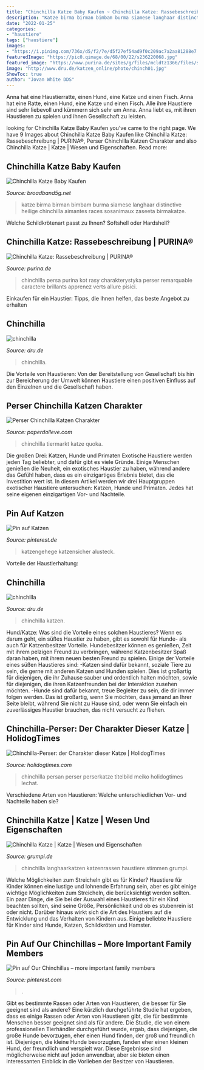```yaml
---
title: "Chinchilla Katze Baby Kaufen ~ Chinchilla Katze: Rassebeschreibung"
description: "Katze birma birman bimbam burma siamese langhaar distinctive heilige chinchilla aimantes races sosanimaux zaseeta birmakatze"
date: "2022-01-25"
categories:
- "haustiere"
tags: ["haustiere"]
images:
- "https://i.pinimg.com/736x/d5/f2/7e/d5f27ef54ad9f0c209ac7a2aa81288e7.jpg"
featuredImage: "https://pic0.qimage.de/68/00/22/s236220068.jpg"
featured_image: "https://www.purina.de/sites/g/files/mcldtz1366/files/styles/nppe_breed_selector_500/public/breed_library/cat_chinchilla.jpg?itok=om-q0dT_"
image: "http://www.dru.de/katzen_online/photo/chinch01.jpg"
ShowToc: true
author: "Jovan White DDS"
---
```



Anna hat eine Haustierratte, einen Hund, eine Katze und einen Fisch.
Anna hat eine Ratte, einen Hund, eine Katze und einen Fisch. Alle ihre Haustiere sind sehr liebevoll und kümmern sich sehr um Anna. Anna liebt es, mit ihren Haustieren zu spielen und ihnen Gesellschaft zu leisten.

	

		
looking for Chinchilla Katze Baby Kaufen you've came to the right page. We have 9 Images about Chinchilla Katze Baby Kaufen like Chinchilla Katze: Rassebeschreibung | PURINA®, Perser Chinchilla Katzen Charakter and also Chinchilla Katze | Katze | Wesen und Eigenschaften. Read more:
		
    
## Chinchilla Katze Baby Kaufen

<img loading=lazy src="https://i.pinimg.com/originals/78/37/f1/7837f127c85c94f5d03e18938212ea54.jpg" onerror="this.onerror=null;this.src='https://tse3.mm.bing.net/th?id=OIP.9xqNbVhWERQaeV4YSTFACwHaE8&amp;pid=15.1';" alt="Chinchilla Katze Baby Kaufen">

_Source: broadband5g.net_

>katze birma birman bimbam burma siamese langhaar distinctive heilige chinchilla aimantes races sosanimaux zaseeta birmakatze. 

	

Welche Schildkrötenart passt zu Ihnen? Softshell oder Hardshell?

    
## Chinchilla Katze: Rassebeschreibung | PURINA®

<img loading=lazy src="https://www.purina.de/sites/g/files/mcldtz1366/files/styles/nppe_breed_selector_500/public/breed_library/cat_chinchilla.jpg?itok=om-q0dT_" onerror="this.onerror=null;this.src='https://tse3.mm.bing.net/th?id=OIP.euyPdPxdZ9xbqklQJBrUIQHaHA&amp;pid=15.1';" alt="Chinchilla Katze: Rassebeschreibung | PURINA®">

_Source: purina.de_

>chinchilla persa purina kot rasy charakterystyka perser remarquable caractere brillants apprenez verts allure pisici. 

	

Einkaufen für ein Haustier: Tipps, die Ihnen helfen, das beste Angebot zu erhalten

    
## Chinchilla

<img loading=lazy src="http://www.dru.de/katzen_online/photo/chinch03.jpg" onerror="this.onerror=null;this.src='https://tse3.mm.bing.net/th?id=OIP.uLvRENYm16g_K0G6SgwNXAHaFO&amp;pid=15.1';" alt="chinchilla">

_Source: dru.de_

>chinchilla. 

	

Die Vorteile von Haustieren: Von der Bereitstellung von Gesellschaft bis hin zur Bereicherung der Umwelt können Haustiere einen positiven Einfluss auf den Einzelnen und die Gesellschaft haben.

    
## Perser Chinchilla Katzen Charakter

<img loading=lazy src="https://pic0.qimage.de/68/00/22/s236220068.jpg" onerror="this.onerror=null;this.src='https://tse3.mm.bing.net/th?id=OIP.-Egoc0ih1vyaDGjJDyr5hwAAAA&amp;pid=15.1';" alt="Perser Chinchilla Katzen Charakter">

_Source: paperdolleve.com_

>chinchilla tiermarkt katze quoka. 

	

Die großen Drei: Katzen, Hunde und Primaten
Exotische Haustiere werden jeden Tag beliebter, und dafür gibt es viele Gründe. Einige Menschen genießen die Neuheit, ein exotisches Haustier zu haben, während andere das Gefühl haben, dass es ein einzigartiges Erlebnis bietet, das die Investition wert ist. In diesem Artikel werden wir drei Hauptgruppen exotischer Haustiere untersuchen: Katzen, Hunde und Primaten. Jedes hat seine eigenen einzigartigen Vor- und Nachteile.

    
## Pin Auf Katzen

<img loading=lazy src="https://i.pinimg.com/736x/d5/f2/7e/d5f27ef54ad9f0c209ac7a2aa81288e7.jpg" onerror="this.onerror=null;this.src='https://tse2.mm.bing.net/th?id=OIP.HICK1Sg4BjCVkBTqDolqYgHaJ3&amp;pid=15.1';" alt="Pin auf Katzen">

_Source: pinterest.de_

>katzengehege katzensicher alusteck. 

	

Vorteile der Haustierhaltung:

    
## Chinchilla

<img loading=lazy src="http://www.dru.de/katzen_online/photo/chinch01.jpg" onerror="this.onerror=null;this.src='https://tse2.mm.bing.net/th?id=OIP.B9C71c3Se6Qfx107EtbOhAHaH0&amp;pid=15.1';" alt="chinchilla">

_Source: dru.de_

>chinchilla katzen. 

	

Hund/Katze: Was sind die Vorteile eines solchen Haustieres?
Wenn es darum geht, ein süßes Haustier zu haben, gibt es sowohl für Hunde- als auch für Katzenbesitzer Vorteile. Hundebesitzer können es genießen, Zeit mit ihrem pelzigen Freund zu verbringen, während Katzenbesitzer Spaß daran haben, mit ihrem neuen besten Freund zu spielen. Einige der Vorteile eines süßen Haustieres sind:
-Katzen sind dafür bekannt, soziale Tiere zu sein, die gerne mit anderen Katzen und Hunden spielen. Dies ist großartig für diejenigen, die ihr Zuhause sauber und ordentlich halten möchten, sowie für diejenigen, die ihren Katzenfreunden bei der Interaktion zusehen möchten.
-Hunde sind dafür bekannt, treue Begleiter zu sein, die dir immer folgen werden. Das ist großartig, wenn Sie möchten, dass jemand an Ihrer Seite bleibt, während Sie nicht zu Hause sind, oder wenn Sie einfach ein zuverlässiges Haustier brauchen, das nicht versucht zu fliehen.

    
## Chinchilla-Perser: Der Charakter Dieser Katze | HolidogTimes

<img loading=lazy src="http://www.holidogtimes.com/fr/wp-content/uploads/sites/2/2018/01/persan-chinchilla-meiko.png?2e4e73" onerror="this.onerror=null;this.src='https://tse4.mm.bing.net/th?id=OIP.D6BQP3mMujxddzJqsys5DAHaFw&amp;pid=15.1';" alt="Chinchilla-Perser: der Charakter dieser Katze | HolidogTimes">

_Source: holidogtimes.com_

>chinchilla persan perser perserkatze titelbild meiko holidogtimes lechat. 

	

Verschiedene Arten von Haustieren: Welche unterschiedlichen Vor- und Nachteile haben sie?

    
## Chinchilla Katze | Katze | Wesen Und Eigenschaften

<img loading=lazy src="https://www.grumpi.de/cache/com_zoo/images/chinchilla-katze-cat_c271df7fab8ea06718ecda6cd99b4183.jpg" onerror="this.onerror=null;this.src='https://tse4.mm.bing.net/th?id=OIP.sZoQY7NT1HagrDLG1lx5HgAAAA&amp;pid=15.1';" alt="Chinchilla Katze | Katze | Wesen und Eigenschaften">

_Source: grumpi.de_

>chinchilla langhaarkatzen katzenrassen haustiere stimmen grumpi. 

	

Welche Möglichkeiten zum Streicheln gibt es für Kinder?
Haustiere für Kinder können eine lustige und lohnende Erfahrung sein, aber es gibt einige wichtige Möglichkeiten zum Streicheln, die berücksichtigt werden sollten. Ein paar Dinge, die Sie bei der Auswahl eines Haustieres für ein Kind beachten sollten, sind seine Größe, Persönlichkeit und ob es stubenrein ist oder nicht. Darüber hinaus wirkt sich die Art des Haustiers auf die Entwicklung und das Verhalten von Kindern aus. Einige beliebte Haustiere für Kinder sind Hunde, Katzen, Schildkröten und Hamster.

    
## Pin Auf Our Chinchillas – More Important Family Members

<img loading=lazy src="https://i.pinimg.com/736x/7e/9b/7d/7e9b7d8d511b2d46209628f35861fe86.jpg" onerror="this.onerror=null;this.src='https://tse3.mm.bing.net/th?id=OIP.Fz4xfiaDN47n5kgZJYAQDwHaJ0&amp;pid=15.1';" alt="Pin auf Our Chinchillas – more important family members">

_Source: pinterest.com_

>. 

	

Gibt es bestimmte Rassen oder Arten von Haustieren, die besser für Sie geeignet sind als andere?
Eine kürzlich durchgeführte Studie hat ergeben, dass es einige Rassen oder Arten von Haustieren gibt, die für bestimmte Menschen besser geeignet sind als für andere. Die Studie, die von einem professionellen Tierhändler durchgeführt wurde, ergab, dass diejenigen, die große Hunde bevorzugen, eher einen Hund finden, der groß und freundlich ist. Diejenigen, die kleine Hunde bevorzugten, fanden eher einen kleinen Hund, der freundlich und verspielt war. Diese Ergebnisse sind möglicherweise nicht auf jeden anwendbar, aber sie bieten einen interessanten Einblick in die Vorlieben der Besitzer von Haustieren.

